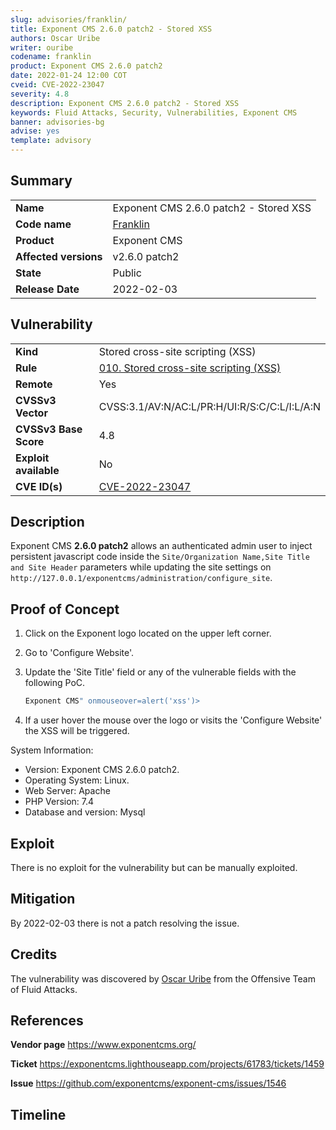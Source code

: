 ```yaml
---
slug: advisories/franklin/
title: Exponent CMS 2.6.0 patch2 - Stored XSS
authors: Oscar Uribe
writer: ouribe
codename: franklin
product: Exponent CMS 2.6.0 patch2
date: 2022-01-24 12:00 COT
cveid: CVE-2022-23047
severity: 4.8
description: Exponent CMS 2.6.0 patch2 - Stored XSS
keywords: Fluid Attacks, Security, Vulnerabilities, Exponent CMS
banner: advisories-bg
advise: yes
template: advisory
---
```


## Summary

|                       |                                                           |
| --------------------- | --------------------------------------------------------- |
| **Name**              | Exponent CMS 2.6.0 patch2 - Stored XSS                    |
| **Code name**         | [Franklin](https://en.wikipedia.org/wiki/Aretha_Franklin) |
| **Product**           | Exponent CMS                                              |
| **Affected versions** | v2.6.0 patch2                                             |
| **State**             | Public                                                    |
| **Release Date**      | 2022-02-03                                                |

## Vulnerability

|                       |                                                                                                      |
| --------------------- | ---------------------------------------------------------------------------------------------------- |
| **Kind**              | Stored cross-site scripting (XSS)                                                                    |
| **Rule**              | [010. Stored cross-site scripting (XSS)](https://docs.fluidattacks.com/criteria/vulnerabilities/010) |
| **Remote**            | Yes                                                                                                  |
| **CVSSv3 Vector**     | CVSS:3.1/AV:N/AC:L/PR:H/UI:R/S:C/C:L/I:L/A:N                                                         |
| **CVSSv3 Base Score** | 4.8                                                                                                  |
| **Exploit available** | No                                                                                                   |
| **CVE ID(s)**         | [CVE-2022-23047](https://cve.mitre.org/cgi-bin/cvename.cgi?name=CVE-2022-23047)                      |

## Description

Exponent CMS **2.6.0 patch2** allows an authenticated admin user
to inject persistent javascript code inside the
`Site/Organization Name,Site Title and Site Header` parameters
while updating the site settings on
`http://127.0.0.1/exponentcms/administration/configure_site`.

## Proof of Concept

1. Click on the Exponent logo located on the upper left corner.
2. Go to 'Configure Website'.
3. Update the 'Site Title' field or any of
   the vulnerable fields with the following PoC.

   ```javascript
   Exponent CMS" onmouseover=alert('xss')>
   ```

4. If a user hover the mouse over the logo or visits
   the 'Configure Website' the XSS will be triggered.

System Information:

- Version: Exponent CMS 2.6.0 patch2.
- Operating System: Linux.
- Web Server: Apache
- PHP Version: 7.4
- Database and version: Mysql

## Exploit

There is no exploit for the vulnerability but can be manually exploited.

## Mitigation

By 2022-02-03 there is not a patch resolving the issue.

## Credits

The vulnerability was discovered by [Oscar
Uribe](https://co.linkedin.com/in/oscar-uribe-londo%C3%B1o-0b6534155) from the Offensive
Team of Fluid Attacks.

## References

**Vendor page** <https://www.exponentcms.org/>

**Ticket** <https://exponentcms.lighthouseapp.com/projects/61783/tickets/1459>

**Issue** <https://github.com/exponentcms/exponent-cms/issues/1546>

## Timeline

<time-lapse
  discovered="2022-01-24"
  contacted="2022-01-24"
  replied=""
  confirmed=""
  patched=""
  disclosure="2022-02-03">
</time-lapse>
